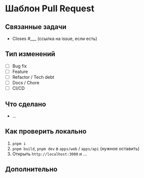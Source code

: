 # Шаблон Pull Request

<!-- Короткий заголовок PR: о чём изменение? -->

## Связанные задачи
- Closes #___ (ссылка на issue, если есть)

## Тип изменений
- [ ] Bug fix
- [ ] Feature
- [ ] Refactor / Tech debt
- [ ] Docs / Chore
- [ ] CI/CD

## Что сделано
<!-- 3–7 пунктов по сути изменений: что и зачем. Если фича - краткий пользовательский сценарий -->

- ...


## Как проверить локально
1. `pnpm i`
2. `pnpm build`, `pnpm dev` в `apps/web` / `apps/api` (нужное оставить)
3. Открыть `http://localhost:3000` и ...


## Дополнительно
<!-- Любые заметки -->
